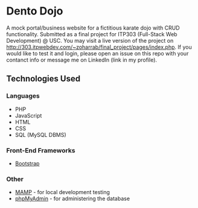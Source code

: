 # Dento Dojo
A mock portal/business website for a fictitious karate dojo with CRUD functionality. Submitted as a final project for ITP303 (Full-Stack Web Development) @ USC. You may visit a live version of the project on http://303.itpwebdev.com/~zoharrab/final_project/pages/index.php. If you would like to test it and login, please open an issue on this repo with your contanct info or message me on LinkedIn (link in my profile).

## Technologies Used
### Languages
* PHP
* JavaScript
* HTML
* CSS
* SQL (MySQL DBMS)
### Front-End Frameworks
* [Bootstrap](https://getbootstrap.com/)
### Other
* [MAMP](https://www.mamp.info/en/windows/) - for local development testing
* [phpMyAdmin](https://www.phpmyadmin.net/) - for administering the database
